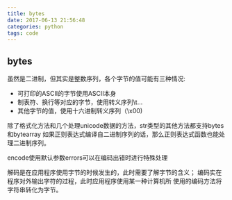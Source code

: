 ```yaml
---
title: bytes
date: 2017-06-13 21:56:48
categories: python
tags: code
---
```

## bytes
虽然是二进制，但其实是整数序列，各个字节的值可能有三种情况:

* 可打印的ASCII的字节使用ASCII本身
* 制表符、换行等对应的字节，使用转义序列\t...
* 其他字节的值，使用十六进制转义序列（\x00)

除了格式化方法和几个处理unicode数据的方法，str类型的其他方法都支持bytes和bytearray
如果正则表达式编译自二进制序列的话，那么正则表达式函数也能处理二进制序列。

encode使用默认参数errors可以在编码出错时进行特殊处理

解码是在应用程序使用字节的时候发生的，此时需要了解字节的含义；
编码实在程序对外输出字符的过程，此时应用程序使用某一种计算机所
使用的编码方法将字符串转化为字节。


